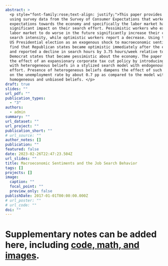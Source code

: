 ```yaml
---
abstract: >
  <p style="font-family:rose;text-align: justify;">This paper provides evidence
  using survey data from the Survey of Consumer Expectations that workers'
  expectations towards the economy and specifically the labor market have a
  significant impact on their search effort. Pessimistic workers who expect the
  labor market to do worse in the future significantly increase their current
  search intensity, while optimistic workers report a decrease. Using the 2016
  US Presidential election as an exogenous shock to macroeconomic sentiments, I
  find that Republican states became optimistic immediately after the elections
  and reported a decline in search hours by 3.75 hours/week relative to the
  Democrat states that became pessimistic about the economy. The paper evaluates
  the effect of an expansionary corporate tax cut policy by introducing workers
  with heterogeneous beliefs in a stylized search model with endogenous search
  effort. Presence of heterogeneous beliefs dampens the effect of such a policy
  on the unemployment rate by about 0.7 pp as compared to the model with
  homogeneous and unbiased beliefs. </p>
draft: true
slides: ""
url_pdf: ""
publication_types:
  - "3"
authors:
  - admin
summary: ""
url_dataset: ""
url_project: ""
publication_short: ""
# url_source: ""
author_notes: []
publication: ""
featured: false
date: 2023-02-26T22:47:23.504Z
url_slides: ""
title: Macroeconomic Sentiments and the Job Search Behavior
tags: []
projects: []
image:
  caption: ""
  focal_point: ""
  preview_only: false
publishDate: 2017-01-01T00:00:00.000Z
# url_poster: ""
# url_code: ""
doi: ""
---
```



# Supplementary notes can be added here, including [code, math, and images](https://wowchemy.com/docs/writing-markdown-latex/).
